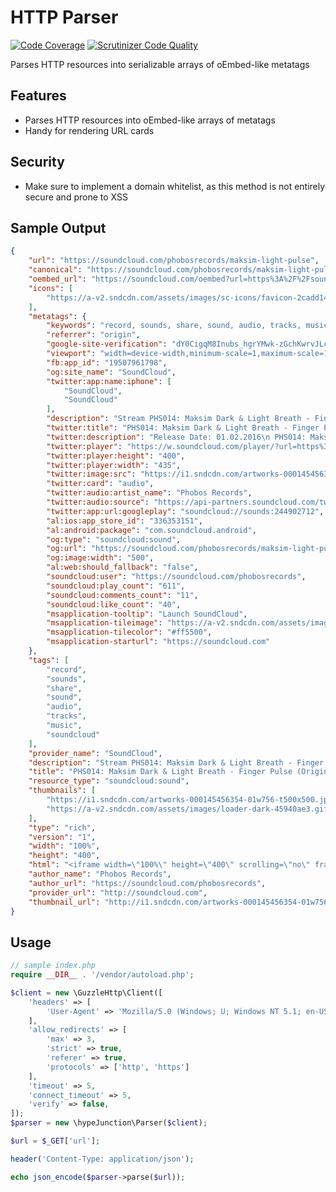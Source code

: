 HTTP Parser
===========
[![Code Coverage](https://scrutinizer-ci.com/g/hypeJunction/http-parser/badges/coverage.png?b=master)](https://scrutinizer-ci.com/g/hypeJunction/http-parser/?branch=master)
[![Scrutinizer Code Quality](https://scrutinizer-ci.com/g/hypeJunction/http-parser/badges/quality-score.png?b=master)](https://scrutinizer-ci.com/g/hypeJunction/http-parser/?branch=master)

Parses HTTP resources into serializable arrays of oEmbed-like metatags

## Features

 * Parses HTTP resources into oEmbed-like arrays of metatags
 * Handy for rendering URL cards


## Security

 * Make sure to implement a domain whitelist, as this method is not entirely secure and prone to XSS


## Sample Output

```json
{
	"url": "https://soundcloud.com/phobosrecords/maksim-light-pulse",
	"canonical": "https://soundcloud.com/phobosrecords/maksim-light-pulse",
	"oembed_url": "https://soundcloud.com/oembed?url=https%3A%2F%2Fsoundcloud.com%2Fphobosrecords%2Fmaksim-light-pulse&format=json",
	"icons": [
		"https://a-v2.sndcdn.com/assets/images/sc-icons/favicon-2cadd14b.ico"
	],
	"metatags": {
		"keywords": "record, sounds, share, sound, audio, tracks, music, soundcloud",
		"referrer": "origin",
		"google-site-verification": "dY0CigqM8Inubs_hgrYMwk-zGchKwrvJLcvI_G8631Q",
		"viewport": "width=device-width,minimum-scale=1,maximum-scale=1,user-scalable=no",
		"fb:app_id": "19507961798",
		"og:site_name": "SoundCloud",
		"twitter:app:name:iphone": [
			"SoundCloud",
			"SoundCloud"
		],
		"description": "Stream PHS014: Maksim Dark & Light Breath - Finger Pulse (Original Mix) by Phobos Records from desktop or your mobile device",
		"twitter:title": "PHS014: Maksim Dark & Light Breath - Finger Pulse (Original Mix)",
		"twitter:description": "Release Date: 01.02.2016\n PHS014: Maksim Dark & Light Breath \"BELRUS EP\".\npro.beatport.com/release/belrus-ep/1683847\n\nfacebook.com/phobosrecords",
		"twitter:player": "https://w.soundcloud.com/player/?url=https%3A%2F%2Fapi.soundcloud.com%2Ftracks%2F244902712&auto_play=false&show_artwork=true&visual=true&origin=twitter",
		"twitter:player:height": "400",
		"twitter:player:width": "435",
		"twitter:image:src": "https://i1.sndcdn.com/artworks-000145456354-01w756-t500x500.jpg",
		"twitter:card": "audio",
		"twitter:audio:artist_name": "Phobos Records",
		"twitter:audio:source": "https://api-partners.soundcloud.com/twitter/tracks/soundcloud:sounds:244902712/vmap",
		"twitter:app:url:googleplay": "soundcloud://sounds:244902712",
		"al:ios:app_store_id": "336353151",
		"al:android:package": "com.soundcloud.android",
		"og:type": "soundcloud:sound",
		"og:url": "https://soundcloud.com/phobosrecords/maksim-light-pulse",
		"og:image:width": "500",
		"al:web:should_fallback": "false",
		"soundcloud:user": "https://soundcloud.com/phobosrecords",
		"soundcloud:play_count": "611",
		"soundcloud:comments_count": "11",
		"soundcloud:like_count": "40",
		"msapplication-tooltip": "Launch SoundCloud",
		"msapplication-tileimage": "https://a-v2.sndcdn.com/assets/images/sc-icons/win8-2dc974a1.png",
		"msapplication-tilecolor": "#ff5500",
		"msapplication-starturl": "https://soundcloud.com"
	},
	"tags": [
		"record",
		"sounds",
		"share",
		"sound",
		"audio",
		"tracks",
		"music",
		"soundcloud"
	],
	"provider_name": "SoundCloud",
	"description": "Stream PHS014: Maksim Dark & Light Breath - Finger Pulse (Original Mix) by Phobos Records from desktop or your mobile device",
	"title": "PHS014: Maksim Dark & Light Breath - Finger Pulse (Original Mix) by Phobos Records",
	"resource_type": "soundcloud:sound",
	"thumbnails": [
		"https://i1.sndcdn.com/artworks-000145456354-01w756-t500x500.jpg",
		"https://a-v2.sndcdn.com/assets/images/loader-dark-45940ae3.gif"
	],
	"type": "rich",
	"version": "1",
	"width": "100%",
	"height": "400",
	"html": "<iframe width=\"100%\" height=\"400\" scrolling=\"no\" frameborder=\"no\" src=\"https://w.soundcloud.com/player/?visual=true&url=https%3A%2F%2Fapi.soundcloud.com%2Ftracks%2F244902712&show_artwork=true\"></iframe>",
	"author_name": "Phobos Records",
	"author_url": "https://soundcloud.com/phobosrecords",
	"provider_url": "http://soundcloud.com",
	"thumbnail_url": "http://i1.sndcdn.com/artworks-000145456354-01w756-t500x500.jpg"
}
```


## Usage

```php
// sample index.php
require __DIR__ . '/vendor/autoload.php';

$client = new \GuzzleHttp\Client([
	'headers' => [
		'User-Agent' => 'Mozilla/5.0 (Windows; U; Windows NT 5.1; en-US; rv:1.9.2.12) Gecko/20101026 Firefox/3.6.12',
	],
	'allow_redirects' => [
		'max' => 3,
		'strict' => true,
		'referer' => true,
		'protocols' => ['http', 'https']
	],
	'timeout' => 5,
	'connect_timeout' => 5,
	'verify' => false,
]);
$parser = new \hypeJunction\Parser($client);

$url = $_GET['url'];

header('Content-Type: application/json');

echo json_encode($parser->parse($url));

```
